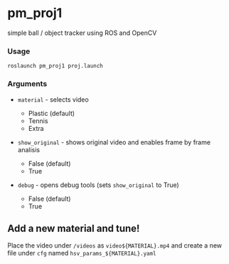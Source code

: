 # pm_proj1

simple ball / object tracker using ROS and OpenCV

### Usage

``` roslaunch pm_proj1 proj.launch ```

### Arguments
 * ```material``` - selects video
    
    * Plastic (default)
    * Tennis
    * Extra

* ```show_original``` - shows original video and enables frame by frame analisis 
    
    * False (default)
    * True
    
* ```debug``` - opens debug tools (sets ```show_original``` to True)

    * False (default)
    * True

## Add a new material and tune!

Place the video under ```/videos``` as ```video${MATERIAL}.mp4``` and create a new file under ```cfg``` named ```hsv_params_${MATERIAL}.yaml```